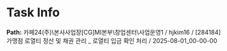 # Task Info

**Path:** 카페24(주)\본사사업장\[CG]MI본부\창업센터\사업운영1 / hjkim16 / [284184] 가맹점 로열티 정산 및 채권 관리 _ 로열티 입금 확인 처리 / 2025-08-01_00-00-00

